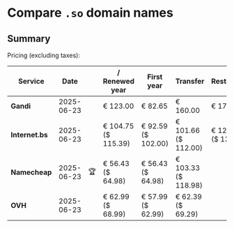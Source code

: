 # Compare `.so` domain names

## Summary

Pricing (excluding taxes):

| Service | Date |  | / Renewed year | First year | Transfer | Restoration |
|--|--|--|--|--|--|--|
| **Gandi** | 2025-06-23 |  | € 123.00 | € 82.65 | € 160.00 | € 175.50 |
| **Internet.bs** | 2025-06-23 |  | € 104.75<br>($ 115.39) | € 92.59<br>($ 102.00) | € 101.66<br>($ 112.00) | € 122.95<br>($ 135.39) |
| **Namecheap** | 2025-06-23 | 🏆 | € 56.43<br>($ 64.98) | € 56.43<br>($ 64.98) | € 103.33<br>($ 118.98) |  |
| **OVH** | 2025-06-23 |  | € 62.99<br>($ 68.99) | € 57.99<br>($ 62.99) | € 62.39<br>($ 69.29) |  |
